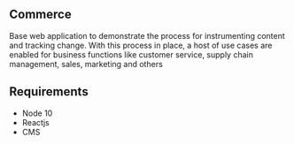 ## Commerce

Base web application to demonstrate the process for instrumenting content and tracking change. With this process in place, a host of use cases are enabled for business functions like customer service, supply chain management, sales, marketing and others

## Requirements

* Node 10
* Reactjs
* CMS

